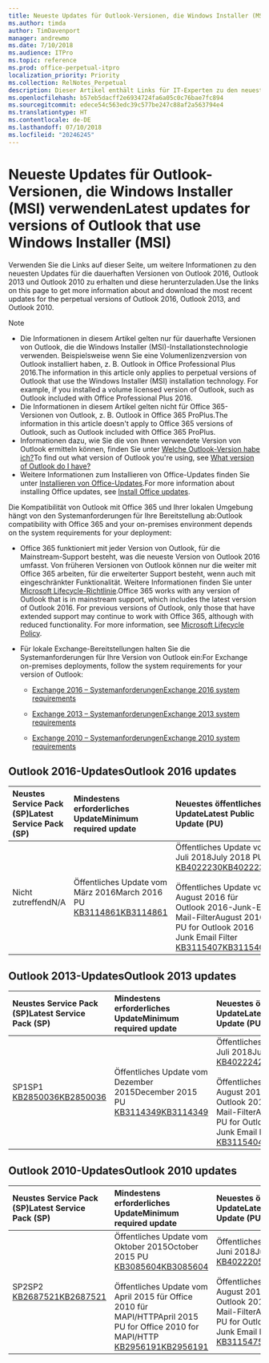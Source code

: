 ```yaml
---
title: Neueste Updates für Outlook-Versionen, die Windows Installer (MSI) verwenden
ms.author: timda
author: TimDavenport
manager: andrewmo
ms.date: 7/10/2018
ms.audience: ITPro
ms.topic: reference
ms.prod: office-perpetual-itpro
localization_priority: Priority
ms.collection: RelNotes_Perpetual
description: Dieser Artikel enthält Links für IT-Experten zu den neuesten Updateinformationen für dauerhafte Versionen von Outlook 2016, Outlook 2013 und Outlook 2010
ms.openlocfilehash: b57eb5dacff2e6934724fa6a05c0c76bae7fc894
ms.sourcegitcommit: edece54c563edc39c577be247c88af2a563794e4
ms.translationtype: HT
ms.contentlocale: de-DE
ms.lasthandoff: 07/10/2018
ms.locfileid: "20246245"
---
```

# <a name="latest-updates-for-versions-of-outlook-that-use-windows-installer-msi"></a><span data-ttu-id="7332e-103">Neueste Updates für Outlook-Versionen, die Windows Installer (MSI) verwenden</span><span class="sxs-lookup"><span data-stu-id="7332e-103">Latest updates for versions of Outlook that use Windows Installer (MSI)</span></span>

<span data-ttu-id="7332e-104">Verwenden Sie die Links auf dieser Seite, um weitere Informationen zu den neuesten Updates für die dauerhaften Versionen von Outlook 2016, Outlook 2013 und Outlook 2010 zu erhalten und diese herunterzuladen.</span><span class="sxs-lookup"><span data-stu-id="7332e-104">Use the links on this page to get more information about and download the most recent updates for the perpetual versions of Outlook 2016, Outlook 2013, and Outlook 2010.</span></span>
  
> [!NOTE]
> - <span data-ttu-id="7332e-p101">Die Informationen in diesem Artikel gelten nur für dauerhafte Versionen von Outlook, die die Windows Installer (MSI)-Installationstechnologie verwenden. Beispielsweise wenn Sie eine Volumenlizenzversion von Outlook installiert haben, z. B. Outlook in Office Professional Plus 2016.</span><span class="sxs-lookup"><span data-stu-id="7332e-p101">The information in this article only applies to perpetual versions of Outlook that use the Windows Installer (MSI) installation technology. For example, if you installed a volume licensed version of Outlook, such as Outlook included with Office Professional Plus 2016.</span></span>
> - <span data-ttu-id="7332e-107">Die Informationen in diesem Artikel gelten nicht für Office 365-Versionen von Outlook, z. B. Outlook in Office 365 ProPlus.</span><span class="sxs-lookup"><span data-stu-id="7332e-107">The information in this article doesn't apply to Office 365 versions of Outlook, such as Outlook included with Office 365 ProPlus.</span></span>
> - <span data-ttu-id="7332e-108">Informationen dazu, wie Sie die von Ihnen verwendete Version von Outlook ermitteln können, finden Sie unter [Welche Outlook-Version habe ich?](https://support.office.com/article/b3a9568c-edb5-42b9-9825-d48d82b2257c)</span><span class="sxs-lookup"><span data-stu-id="7332e-108">To find out what version of Outlook you're using, see [What version of Outlook do I have?](https://support.office.com/article/b3a9568c-edb5-42b9-9825-d48d82b2257c)</span></span>
> - <span data-ttu-id="7332e-109">Weitere Informationen zum Installieren von Office-Updates finden Sie unter [Installieren von Office-Updates](https://support.office.com/article/2ab296f3-7f03-43a2-8e50-46de917611c5).</span><span class="sxs-lookup"><span data-stu-id="7332e-109">For more information about installing Office updates, see [Install Office updates](https://support.office.com/article/2ab296f3-7f03-43a2-8e50-46de917611c5).</span></span> 
  
<span data-ttu-id="7332e-110">Die Kompatibilität von Outlook mit Office 365 und Ihrer lokalen Umgebung hängt von den Systemanforderungen für Ihre Bereitstellung ab:</span><span class="sxs-lookup"><span data-stu-id="7332e-110">Outlook compatibility with Office 365 and your on-premises environment depends on the system requirements for your deployment:</span></span>
  
- <span data-ttu-id="7332e-p102">Office 365 funktioniert mit jeder Version von Outlook, für die Mainstream-Support besteht, was die neueste Version von Outlook 2016 umfasst. Von früheren Versionen von Outlook können nur die weiter mit Office 365 arbeiten, für die erweiterter Support besteht, wenn auch mit eingeschränkter Funktionalität. Weitere Informationen finden Sie unter [Microsoft Lifecycle-Richtlinie](https://support.microsoft.com/lifecycle).</span><span class="sxs-lookup"><span data-stu-id="7332e-p102">Office 365 works with any version of Outlook that is in mainstream support, which includes the latest version of Outlook 2016. For previous versions of Outlook, only those that have extended support may continue to work with Office 365, although with reduced functionality. For more information, see [Microsoft Lifecycle Policy](https://support.microsoft.com/lifecycle).</span></span>
    
- <span data-ttu-id="7332e-114">Für lokale Exchange-Bereitstellungen halten Sie die Systemanforderungen für Ihre Version von Outlook ein:</span><span class="sxs-lookup"><span data-stu-id="7332e-114">For Exchange on-premises deployments, follow the system requirements for your version of Outlook:</span></span>
    
  - [<span data-ttu-id="7332e-115">Exchange 2016 – Systemanforderungen</span><span class="sxs-lookup"><span data-stu-id="7332e-115">Exchange 2016 system requirements</span></span>](https://technet.microsoft.com/de-DE/library/aa996719.aspx)
    
  - [<span data-ttu-id="7332e-116">Exchange 2013 – Systemanforderungen</span><span class="sxs-lookup"><span data-stu-id="7332e-116">Exchange 2013 system requirements</span></span>](https://technet.microsoft.com/de-DE/library/aa996719%28v=exchg.150%29.aspx)
    
  - [<span data-ttu-id="7332e-117">Exchange 2010 – Systemanforderungen</span><span class="sxs-lookup"><span data-stu-id="7332e-117">Exchange 2010 system requirements</span></span>](https://technet.microsoft.com/de-DE/library/aa996719%28v=exchg.141%29.aspx)

   
## <a name="outlook-2016-updates"></a><span data-ttu-id="7332e-118">Outlook 2016-Updates</span><span class="sxs-lookup"><span data-stu-id="7332e-118">Outlook 2016 updates</span></span>

|<span data-ttu-id="7332e-119">**Neustes Service Pack (SP)**</span><span class="sxs-lookup"><span data-stu-id="7332e-119">**Latest Service Pack (SP)**</span></span>|<span data-ttu-id="7332e-120">**Mindestens erforderliches Update**</span><span class="sxs-lookup"><span data-stu-id="7332e-120">**Minimum required update**</span></span>|<span data-ttu-id="7332e-121">**Neuestes öffentliches Update**</span><span class="sxs-lookup"><span data-stu-id="7332e-121">**Latest Public Update (PU)**</span></span>|
|:-----|:-----|:-----|
|<span data-ttu-id="7332e-122">Nicht zutreffend</span><span class="sxs-lookup"><span data-stu-id="7332e-122">N/A</span></span>  <br/> |<span data-ttu-id="7332e-123">Öffentliches Update vom März 2016</span><span class="sxs-lookup"><span data-stu-id="7332e-123">March 2016 PU</span></span> <br/>[<span data-ttu-id="7332e-124">KB3114861</span><span class="sxs-lookup"><span data-stu-id="7332e-124">KB3114861</span></span>](https://support.microsoft.com/help/3114861) <br/> |<span data-ttu-id="7332e-125">Öffentliches Update vom Juli 2018</span><span class="sxs-lookup"><span data-stu-id="7332e-125">July 2018 PU</span></span> <br/>[<span data-ttu-id="7332e-126">KB4022230</span><span class="sxs-lookup"><span data-stu-id="7332e-126">KB4022230</span></span>](https://support.microsoft.com/de-DE/help/4022230) <br/><br/> <span data-ttu-id="7332e-127">Öffentliches Update vom August 2016 für Outlook 2016-Junk-E-Mail-Filter</span><span class="sxs-lookup"><span data-stu-id="7332e-127">August 2016 PU for Outlook 2016 Junk Email Filter</span></span>  <br/>[<span data-ttu-id="7332e-128">KB3115407</span><span class="sxs-lookup"><span data-stu-id="7332e-128">KB3115407</span></span>](https://support.microsoft.com/help/3115407) <br/> |
   
## <a name="outlook-2013-updates"></a><span data-ttu-id="7332e-129">Outlook 2013-Updates</span><span class="sxs-lookup"><span data-stu-id="7332e-129">Outlook 2013 updates</span></span>

|<span data-ttu-id="7332e-130">**Neustes Service Pack (SP)**</span><span class="sxs-lookup"><span data-stu-id="7332e-130">**Latest Service Pack (SP)**</span></span>|<span data-ttu-id="7332e-131">**Mindestens erforderliches Update**</span><span class="sxs-lookup"><span data-stu-id="7332e-131">**Minimum required update**</span></span>|<span data-ttu-id="7332e-132">**Neuestes öffentliches Update**</span><span class="sxs-lookup"><span data-stu-id="7332e-132">**Latest Public Update (PU)**</span></span>|
|:-----|:-----|:-----|
|<span data-ttu-id="7332e-133">SP1</span><span class="sxs-lookup"><span data-stu-id="7332e-133">SP1</span></span>  <br/>[<span data-ttu-id="7332e-134">KB2850036</span><span class="sxs-lookup"><span data-stu-id="7332e-134">KB2850036</span></span>](https://go.microsoft.com/fwlink/p/?LinkId=512538) <br/> |<span data-ttu-id="7332e-135">Öffentliches Update vom Dezember 2015</span><span class="sxs-lookup"><span data-stu-id="7332e-135">December 2015 PU</span></span> <br/>[<span data-ttu-id="7332e-136">KB3114349</span><span class="sxs-lookup"><span data-stu-id="7332e-136">KB3114349</span></span>](https://support.microsoft.com/kb/3114349) <br/> |<span data-ttu-id="7332e-137">Öffentliches Update vom Juli 2018</span><span class="sxs-lookup"><span data-stu-id="7332e-137">July 2018 PU</span></span> <br/>[<span data-ttu-id="7332e-138">KB4022242</span><span class="sxs-lookup"><span data-stu-id="7332e-138">KB4022242</span></span>](https://support.microsoft.com/de-DE/help/4022242) <br/><br/>  <span data-ttu-id="7332e-139">Öffentliches Update vom August 2016 für Outlook 2013-Junk-E-Mail-Filter</span><span class="sxs-lookup"><span data-stu-id="7332e-139">August 2016 PU for Outlook 2013 Junk Email Filter</span></span> <br/> [<span data-ttu-id="7332e-140">KB3115404</span><span class="sxs-lookup"><span data-stu-id="7332e-140">KB3115404</span></span>](https://support.microsoft.com/kb/3115404) <br/> |
   
## <a name="outlook-2010-updates"></a><span data-ttu-id="7332e-141">Outlook 2010-Updates</span><span class="sxs-lookup"><span data-stu-id="7332e-141">Outlook 2010 updates</span></span>

|<span data-ttu-id="7332e-142">**Neustes Service Pack (SP)**</span><span class="sxs-lookup"><span data-stu-id="7332e-142">**Latest Service Pack (SP)**</span></span>|<span data-ttu-id="7332e-143">**Mindestens erforderliches Update**</span><span class="sxs-lookup"><span data-stu-id="7332e-143">**Minimum required update**</span></span>|<span data-ttu-id="7332e-144">**Neuestes öffentliches Update**</span><span class="sxs-lookup"><span data-stu-id="7332e-144">**Latest Public Update (PU)**</span></span>|
|:-----|:-----|:-----|
|<span data-ttu-id="7332e-145">SP2</span><span class="sxs-lookup"><span data-stu-id="7332e-145">SP2</span></span> <br/>[<span data-ttu-id="7332e-146">KB2687521</span><span class="sxs-lookup"><span data-stu-id="7332e-146">KB2687521</span></span>](https://go.microsoft.com/fwlink/p/?LinkId=512542) <br/> |<span data-ttu-id="7332e-147">Öffentliches Update vom Oktober 2015</span><span class="sxs-lookup"><span data-stu-id="7332e-147">October 2015 PU</span></span> <br/> [<span data-ttu-id="7332e-148">KB3085604</span><span class="sxs-lookup"><span data-stu-id="7332e-148">KB3085604</span></span>](https://support.microsoft.com/kb/3085604) <br/><br/>  <span data-ttu-id="7332e-149">Öffentliches Update vom April 2015 für Office 2010 für MAPI/HTTP</span><span class="sxs-lookup"><span data-stu-id="7332e-149">April 2015 PU for Office 2010 for MAPI/HTTP</span></span> <br/> [<span data-ttu-id="7332e-150">KB2956191</span><span class="sxs-lookup"><span data-stu-id="7332e-150">KB2956191</span></span>](https://support.microsoft.com/de-DE/help/2956191/april-14-2015-update-for-office-2010-kb2956191) <br/> |<span data-ttu-id="7332e-151">Öffentliches Update vom Juni 2018</span><span class="sxs-lookup"><span data-stu-id="7332e-151">June 2018 PU</span></span> <br/>[<span data-ttu-id="7332e-152">KB4022205</span><span class="sxs-lookup"><span data-stu-id="7332e-152">KB4022205</span></span>](https://support.microsoft.com/de-DE/help/4022205) <br/><br/>  <span data-ttu-id="7332e-153">Öffentliches Update vom August 2016 für Outlook 2010-Junk-E-Mail-Filter</span><span class="sxs-lookup"><span data-stu-id="7332e-153">August 2016 PU for Outlook 2010 Junk Email Filter</span></span> <br/> [<span data-ttu-id="7332e-154">KB3115475</span><span class="sxs-lookup"><span data-stu-id="7332e-154">KB3115475</span></span>](https://support.microsoft.com/kb/3115475) <br/> |
   

